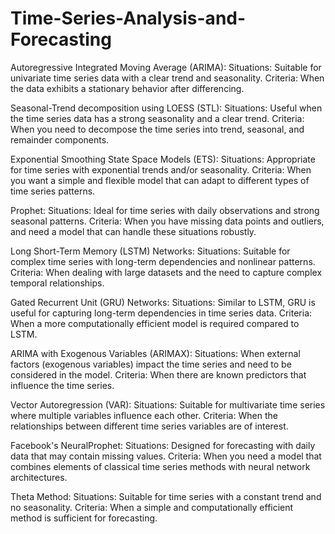 # Time-Series-Analysis-and-Forecasting
Autoregressive Integrated Moving Average (ARIMA):
Situations: Suitable for univariate time series data with a clear trend and seasonality.
Criteria: When the data exhibits a stationary behavior after differencing.

Seasonal-Trend decomposition using LOESS (STL):
Situations: Useful when the time series data has a strong seasonality and a clear trend.
Criteria: When you need to decompose the time series into trend, seasonal, and remainder components.

Exponential Smoothing State Space Models (ETS):
Situations: Appropriate for time series with exponential trends and/or seasonality.
Criteria: When you want a simple and flexible model that can adapt to different types of time series patterns.

Prophet:
Situations: Ideal for time series with daily observations and strong seasonal patterns.
Criteria: When you have missing data points and outliers, and need a model that can handle these situations robustly.

Long Short-Term Memory (LSTM) Networks:
Situations: Suitable for complex time series with long-term dependencies and nonlinear patterns.
Criteria: When dealing with large datasets and the need to capture complex temporal relationships.

Gated Recurrent Unit (GRU) Networks:
Situations: Similar to LSTM, GRU is useful for capturing long-term dependencies in time series data.
Criteria: When a more computationally efficient model is required compared to LSTM.

ARIMA with Exogenous Variables (ARIMAX):
Situations: When external factors (exogenous variables) impact the time series and need to be considered in the model.
Criteria: When there are known predictors that influence the time series.

Vector Autoregression (VAR):
Situations: Suitable for multivariate time series where multiple variables influence each other.
Criteria: When the relationships between different time series variables are of interest.

Facebook's NeuralProphet:
Situations: Designed for forecasting with daily data that may contain missing values.
Criteria: When you need a model that combines elements of classical time series methods with neural network architectures.

Theta Method:
Situations: Suitable for time series with a constant trend and no seasonality.
Criteria: When a simple and computationally efficient method is sufficient for forecasting.
